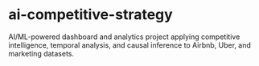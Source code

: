 # ai-competitive-strategy
AI/ML-powered dashboard and analytics project applying competitive intelligence, temporal analysis, and causal inference to Airbnb, Uber, and marketing datasets.
